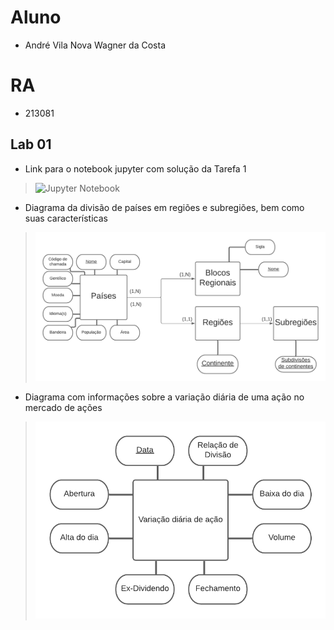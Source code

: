 # Aluno
* André Vila Nova Wagner da Costa

# RA
* 213081

## Lab 01
* Link para o notebook jupyter com solução da Tarefa 1
> ![Jupyter Notebook](notebook/lab01-api.ipynb)

* Diagrama da divisão de países em regiões e subregiões, bem como suas características
> ![Diagrama 1](images/diagrama1.png)

* Diagrama com informações sobre a variação diária de uma ação no mercado de ações
> ![Diagrama 2](images/diagrama2.png)
